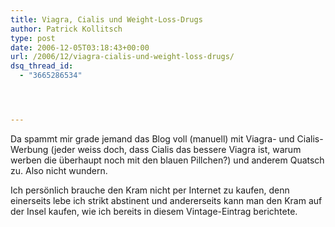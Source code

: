 ```yaml
---
title: Viagra, Cialis und Weight-Loss-Drugs
author: Patrick Kollitsch
type: post
date: 2006-12-05T03:18:43+00:00
url: /2006/12/viagra-cialis-und-weight-loss-drugs/
dsq_thread_id:
  - "3665286534"




---
```

Da spammt mir grade jemand das Blog voll (manuell) mit Viagra- und Cialis-Werbung (jeder weiss doch, dass Cialis das bessere Viagra ist, warum werben die &uuml;berhaupt noch mit den blauen Pillchen?) und anderem Quatsch zu. Also nicht wundern.

Ich pers&ouml;nlich brauche den Kram nicht per Internet zu kaufen, denn einerseits lebe ich strikt abstinent und andererseits kann man den Kram auf der Insel kaufen, wie ich bereits in diesem Vintage-Eintrag berichtete.
